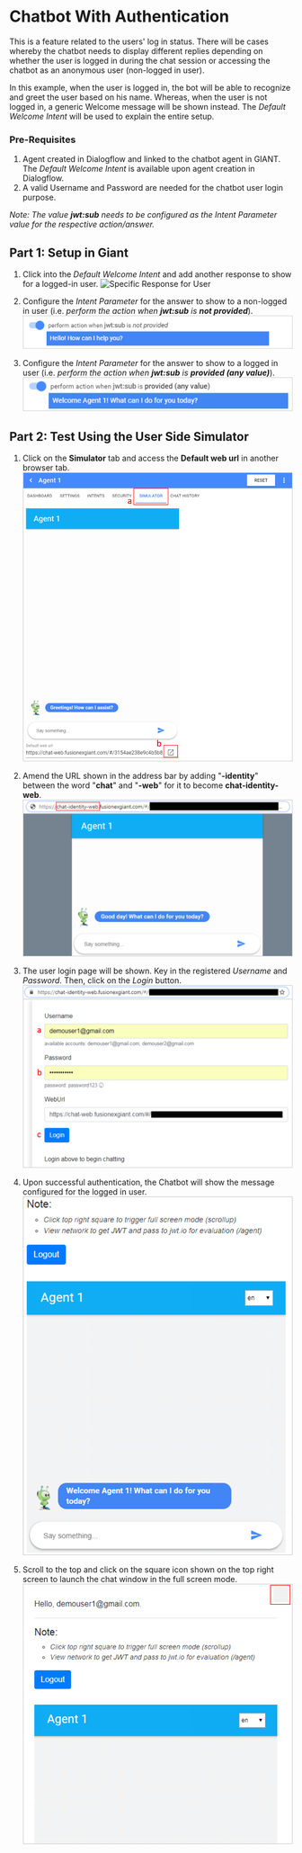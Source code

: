 # Chatbot With Authentication

This is a feature related to the users' log in status. There will be cases whereby the chatbot needs to display different replies depending on whether the user is logged in during the chat session or accessing the chatbot as an anonymous user (non-logged in user). 

In this example, when the user is logged in, the bot will be able to recognize and greet the user based on his name. Whereas, when the user is not logged in, a generic Welcome message will be shown instead. The _Default Welcome Intent_ will be used to explain the entire setup.

### Pre-Requisites
1. Agent created in Dialogflow and linked to the chatbot agent in GIANT. The _Default Welcome Intent_ is available upon agent creation in Dialogflow.
2. A valid Username and Password are needed for the chatbot user login purpose. 

_Note: The value **jwt:sub** needs to be configured as the Intent Parameter value for the respective action/answer._

## Part 1: Setup in Giant

1. Click into the _Default Welcome Intent_ and add another response to show for a logged-in user. 
    ![Specific Response for User](./how-to-use-chat-bot-identity-images/user_response_1.png)

2. Configure the _Intent Parameter_ for the answer to show to a non-logged in user (i.e. _perform the action when **jwt:sub** is **not provided**_). 
    ![Intent Parameter for Non-User](./images/how-to-use-chat-bot-identity-images/user_response_2.png)

3. Configure the _Intent Parameter_ for the answer to show to a logged in user (i.e. _perform the action when **jwt:sub** is **provided (any value)**_). 
    ![Intent Parameter for Existing User](./images/how-to-use-chat-bot-identity-images/user_response_3.png)


## Part 2: Test Using the User Side Simulator

1. Click on the **Simulator** tab and access the **Default web url** in another browser tab. 
    ![Simulator in Giant](./images/how-to-use-chat-bot-identity-images/simulator_web_1.png)

2. Amend the URL shown in the address bar by adding "**-identity**" between the word "**chat**" and "**-web**" for it to become **chat-identity-web**. 
    ![Browse chat-identity-web](./images/how-to-use-chat-bot-identity-images/simulator_web_2.png)

3. The user login page will be shown. Key in the registered _Username_ and _Password_. Then, click on the _Login_ button. 
    ![User Login](./images/how-to-use-chat-bot-identity-images/simulator_web_3.png)

4. Upon successful authentication, the Chatbot will show the message configured for the logged in user. 
    ![Logged In Chatbot](./images/how-to-use-chat-bot-identity-images/simulator_web_4.png)

5. Scroll to the top and click on the square icon shown on the top right screen to launch the chat window in the full screen mode. 
    ![Trigger Full Screen](./images/how-to-use-chat-bot-identity-images/simulator_web_5.png)


